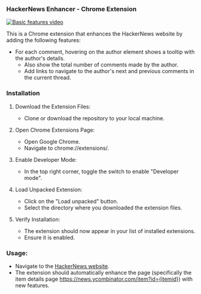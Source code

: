 ### HackerNews Enhancer - Chrome Extension

[![Basic features video](http://img.youtube.com/vi/N8711ldzVkU/maxresdefault.jpg)](https://www.youtube.com/watch?v=N8711ldzVkU)

This is a Chrome extension that enhances the HackerNews website by adding the following features:
- For each comment, hovering on the author element shows a tooltip with the author's details.
  - Also show the total number of comments made by the author.
  - Add links to navigate to the author's next and previous comments in the current thread.

### Installation
1. Download the Extension Files:  
   - Clone or download the repository to your local machine.

2. Open Chrome Extensions Page:  
   - Open Google Chrome. 
   - Navigate to chrome://extensions/.

3. Enable Developer Mode:  
   - In the top right corner, toggle the switch to enable "Developer mode".
   
4. Load Unpacked Extension:  
   - Click on the "Load unpacked" button.
   - Select the directory where you downloaded the extension files.

5. Verify Installation:  
   - The extension should now appear in your list of installed extensions.
   - Ensure it is enabled.

### Usage:
- Navigate to the [HackerNews website](https://news.ycombinator.com/news).
- The extension should automatically enhance the page (specifically the item details page https://news.ycombinator.com/item?id={itemid}) with new features.